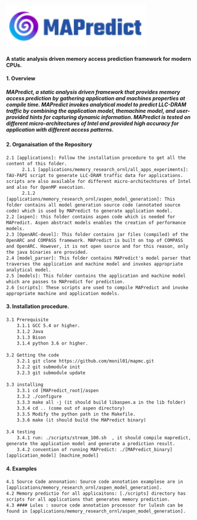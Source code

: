 <!-- # MAPredict -->

![](model_parser/mapredict.png)

#### A static analysis driven memory access prediction framework for modern CPUs.

#### 1. Overview
##### MAPredict, a static analysis driven framework that provides memory access prediction by gathering application and machines properties at compile time. MAPredict  invokes analytical model to predict LLC-DRAM traffic by combining the application model, themachine model, and user-provided hints for capturing dynamic information. MAPredict is tested on different micro-architectures of Intel and provided high accuracy for application with different access patterns.

#### 2. Organaisation of the Repository
    2.1 [applications]: Follow the installation procedure to get all the content of this folder.  
          2.1.1 [applications/memory_research_ornl/all_apps_experiments]:  TAU-PAPI script to generate LLC-DRAM traffic data for applications. scripts are also available for different micro-architechtures of Intel and also for OpenMP execution.
          2.1.2 [applications/memory_research_ornl/aspen_model_generation]: This folder contains all model generation source code (annotated source code) which is used by MAPredict to generate application model.
    2.2 [aspen]: this folder contains aspen code which is needed for MAPredict. Aspen abstract models enables the creation of performance models.
    2.3 [OpenARC-devel]: This folder contains jar files (compiled) of the OpenARC and COMPASS framework. MAPredict is built on top of COMPASS and OpenARC. However, it is not open source and for this reason, only the java binaries are provided.
    2.4 [model_parser]: This folder contains MAPredict's model parser that traverses the application and machine model and invokes appropriate analytical model.
    2.5 [models]: This folder contains the application and machine model which are passes to MAPredict for prediction.
    2.6 [scripts]: These scripts are used to compile MAPredict and invoke appropriate machine and application models.
    

#### 3. Installation procedure.

    3.1 Prerequisite
        3.1.1 GCC 5.4 or higher.
        3.1.2 Java
        3.1.3 Bison
        3.1.4 python 3.6 or higher.
        
    3.2 Getting the code
        3.2.1 git clone https://github.com/monil01/mapmc.git
        3.2.2 git submodule init
        3.2.3 git submodule update
        
    3.3 installing
        3.3.1 cd [MAPredict_root]/aspen
        3.3.2 ./configure
        3.3.3 make all -j (it should build libaspen.a in the lib folder)
        3.3.4 cd .. (come out of aspen directory)
        3.3.5 Modify the python path in the Makefile.
        3.3.6 make (it should build the MAPredict binary)
        
    3.4 testing
        3.4.1 run: ./scripts/stream_100.sh  , it should compile mapredict, generate the application model and generate a prediction result.
        3.4.2 convention of running MAPredict: ./[MAPredict_binary] [application_model] [machine_model]
  
  
  #### 4. Examples
    4.1 Source Code annonation: Source code annotation examplese are in [applications/memory_research_ornl/aspen_model_generation].
    4.2 Memory predictio for all applicaitons: [./scripts] directory has scripts for all applications that generates memory prediction.
    4.3 #### Lules : source code annotation processor for lulesh can be found in [applications/memory_research_ornl/aspen_model_generation].


  
    
    
  
